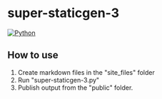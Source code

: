 # super-staticgen-3
[![Python](https://img.shields.io/badge/python-3.7.1-blue.svg)](https://www.python.org/)

## How to use
1. Create markdown files in the "site_files" folder
2. Run "super-staticgen-3.py"
3. Publish output from the "public" folder.
